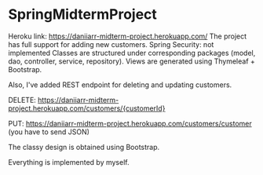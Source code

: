 # SpringMidtermProject

Heroku link:    https://daniiarr-midterm-project.herokuapp.com/
The project has full support for adding new customers.
Spring Security: not implemented
Classes are structured under corresponding packages (model, dao, controller, service, repository).
Views are generated using Thymeleaf + Bootstrap.

Also, I've added REST endpoint for deleting and updating customers.

DELETE: https://daniiarr-midterm-project.herokuapp.com/customers/{customerId}

PUT: https://daniiarr-midterm-project.herokuapp.com/customers/customer  (you have to send JSON)

The classy design is obtained using Bootstrap.

Everything is implemented by myself.
